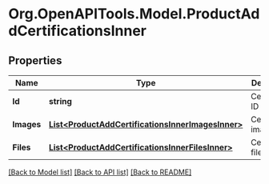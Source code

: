 # Org.OpenAPITools.Model.ProductAddCertificationsInner

## Properties

Name | Type | Description | Notes
------------ | ------------- | ------------- | -------------
**Id** | **string** | Certification ID | 
**Images** | [**List&lt;ProductAddCertificationsInnerImagesInner&gt;**](ProductAddCertificationsInnerImagesInner.md) | Certification images | [optional] 
**Files** | [**List&lt;ProductAddCertificationsInnerFilesInner&gt;**](ProductAddCertificationsInnerFilesInner.md) | Certification files | [optional] 

[[Back to Model list]](../README.md#documentation-for-models) [[Back to API list]](../README.md#documentation-for-api-endpoints) [[Back to README]](../README.md)

